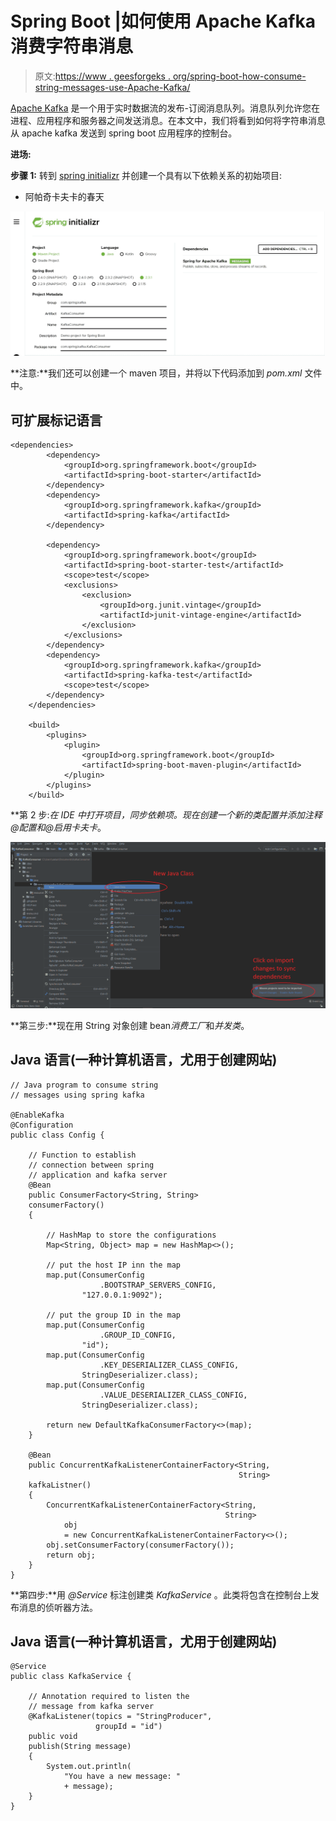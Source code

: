 # Spring Boot |如何使用 Apache Kafka 消费字符串消息

> 原文:[https://www . geesforgeks . org/spring-boot-how-consume-string-messages-use-Apache-Kafka/](https://www.geeksforgeeks.org/spring-boot-how-to-consume-string-messages-using-apache-kafka/)

[Apache Kafka](https://www.geeksforgeeks.org/apache-kafka/) 是一个用于实时数据流的发布-订阅消息队列。消息队列允许您在进程、应用程序和服务器之间发送消息。在本文中，我们将看到如何将字符串消息从 apache kafka 发送到 spring boot 应用程序的控制台。

**进场:**

**步骤 1:** 转到 [spring initializr](https://start.spring.io/) 并创建一个具有以下依赖关系的初始项目:

*   阿帕奇卡夫卡的春天

![](img/d6483f2ea69da483d1ab4356fb025fd2.png)

**注意:**我们还可以创建一个 maven 项目，并将以下代码添加到 *pom.xml* 文件中。

## 可扩展标记语言

```
<dependencies>
        <dependency>
            <groupId>org.springframework.boot</groupId>
            <artifactId>spring-boot-starter</artifactId>
        </dependency>
        <dependency>
            <groupId>org.springframework.kafka</groupId>
            <artifactId>spring-kafka</artifactId>
        </dependency>

        <dependency>
            <groupId>org.springframework.boot</groupId>
            <artifactId>spring-boot-starter-test</artifactId>
            <scope>test</scope>
            <exclusions>
                <exclusion>
                    <groupId>org.junit.vintage</groupId>
                    <artifactId>junit-vintage-engine</artifactId>
                </exclusion>
            </exclusions>
        </dependency>
        <dependency>
            <groupId>org.springframework.kafka</groupId>
            <artifactId>spring-kafka-test</artifactId>
            <scope>test</scope>
        </dependency>
    </dependencies>

    <build>
        <plugins>
            <plugin>
                <groupId>org.springframework.boot</groupId>
                <artifactId>spring-boot-maven-plugin</artifactId>
            </plugin>
        </plugins>
    </build>
```

**第 2 步:**在 IDE 中打开项目，同步依赖项。现在创建一个新的类*配置*并添加注释*@配置*和*@启用卡夫卡*。

![](img/d532332ac1964b122cb252958b2769f4.png)

**第三步:**现在用 String 对象创建 bean*消费工厂*和*并发类*。

## Java 语言(一种计算机语言，尤用于创建网站)

```
// Java program to consume string
// messages using spring kafka

@EnableKafka
@Configuration
public class Config {

    // Function to establish
    // connection between spring
    // application and kafka server
    @Bean
    public ConsumerFactory<String, String>
    consumerFactory()
    {

        // HashMap to store the configurations
        Map<String, Object> map = new HashMap<>();

        // put the host IP inn the map
        map.put(ConsumerConfig
                    .BOOTSTRAP_SERVERS_CONFIG,
                "127.0.0.1:9092");

        // put the group ID in the map
        map.put(ConsumerConfig
                    .GROUP_ID_CONFIG,
                "id");
        map.put(ConsumerConfig
                    .KEY_DESERIALIZER_CLASS_CONFIG,
                StringDeserializer.class);
        map.put(ConsumerConfig
                    .VALUE_DESERIALIZER_CLASS_CONFIG,
                StringDeserializer.class);

        return new DefaultKafkaConsumerFactory<>(map);
    }

    @Bean
    public ConcurrentKafkaListenerContainerFactory<String,
                                                   String>
    kafkaListner()
    {
        ConcurrentKafkaListenerContainerFactory<String,
                                                String>
            obj
            = new ConcurrentKafkaListenerContainerFactory<>();
        obj.setConsumerFactory(consumerFactory());
        return obj;
    }
}
```

**第四步:**用 *@Service* 标注创建类 *KafkaService* 。此类将包含在控制台上发布消息的侦听器方法。

## Java 语言(一种计算机语言，尤用于创建网站)

```
@Service
public class KafkaService {

    // Annotation required to listen the
    // message from kafka server
    @KafkaListener(topics = "StringProducer",
                   groupId = "id")
    public void
    publish(String message)
    {
        System.out.println(
            "You have a new message: "
            + message);
    }
}
```